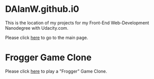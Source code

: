 # DAlanW.github.i0

This is the location of my projects for my Front-End Web-Development Nanodegree with Udacity.com.

Please click [here](http://dalanw.github.io/) to go to the main page.

# Frogger Game Clone

Please click [here](http://dalanw.github.io/arcade-game/) to play a "Frogger" Game Clone.
